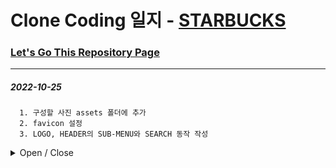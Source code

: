 
# Clone Coding 일지 - [STARBUCKS](https://flamboyant-lumiere-482a1e.netlify.app/) 

### [Let's Go This Repository Page](https://hello9721.github.io/Clone_Starbucks_Page/)
* * *
##### 2022-10-25
      1. 구성할 사진 assets 폴더에 추가
      2. favicon 설정
      3. LOGO, HEADER의 SUB-MENU와 SEARCH 동작 작성
      
<details>
<summary>Open / Close</summary>

</br>

> LOGO, HEADER의 SUB-MENU와 SEARCH 동작 작성 </br></br>

![Day 1](https://user-images.githubusercontent.com/95046369/197713638-765fae0d-f88b-4404-ad46-a7497591c746.gif)

</details>
